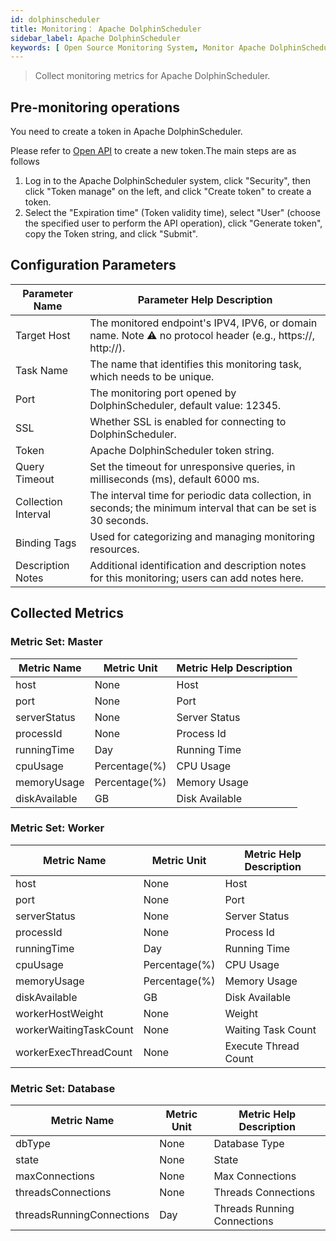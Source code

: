 ```yaml
---
id: dolphinscheduler
title: Monitoring： Apache DolphinScheduler
sidebar_label: Apache DolphinScheduler
keywords: [ Open Source Monitoring System, Monitor Apache DolphinScheduler ]
---
```


> Collect monitoring metrics for Apache DolphinScheduler.

## Pre-monitoring operations

You need to create a token in Apache DolphinScheduler.

Please refer to [Open API](https://dolphinscheduler.apache.org/zh-cn/docs/3.2.2/guide/api/open-api) to create a new token.The main steps are as follows

1. Log in to the Apache DolphinScheduler system, click "Security", then click "Token manage" on the left, and click "Create token" to create a token.
2. Select the "Expiration time" (Token validity time), select "User" (choose the specified user to perform the API operation), click "Generate token", copy the Token string, and click "Submit".

## Configuration Parameters

| Parameter Name      | Parameter Help Description                                                                                      |
|---------------------|-----------------------------------------------------------------------------------------------------------------|
| Target Host         | The monitored endpoint's IPV4, IPV6, or domain name. Note ⚠️ no protocol header (e.g., https://, http://).      |
| Task Name           | The name that identifies this monitoring task, which needs to be unique.                                        |
| Port                | The monitoring port opened by DolphinScheduler, default value: 12345.                                           |
| SSL                 | Whether SSL is enabled for connecting to DolphinScheduler.                                                      |
| Token               | Apache DolphinScheduler token string.                                                                           |
| Query Timeout       | Set the timeout for unresponsive queries, in milliseconds (ms), default 6000 ms.                                |
| Collection Interval | The interval time for periodic data collection, in seconds; the minimum interval that can be set is 30 seconds. |
| Binding Tags        | Used for categorizing and managing monitoring resources.                                                        |
| Description Notes   | Additional identification and description notes for this monitoring; users can add notes here.                  |

## Collected Metrics

### Metric Set: Master

| Metric Name   | Metric Unit   | Metric Help Description |
|---------------|---------------|-------------------------|
| host          | None          | Host                    |
| port          | None          | Port                    |
| serverStatus  | None          | Server Status           |
| processId     | None          | Process Id              |
| runningTime   | Day           | Running Time            |
| cpuUsage      | Percentage(%) | CPU Usage               |
| memoryUsage   | Percentage(%) | Memory Usage            |
| diskAvailable | GB            | Disk Available          |

### Metric Set: Worker

| Metric Name            | Metric Unit   | Metric Help Description |
|------------------------|---------------|-------------------------|
| host                   | None          | Host                    |
| port                   | None          | Port                    |
| serverStatus           | None          | Server Status           |
| processId              | None          | Process Id              |
| runningTime            | Day           | Running Time            |
| cpuUsage               | Percentage(%) | CPU Usage               |
| memoryUsage            | Percentage(%) | Memory Usage            |
| diskAvailable          | GB            | Disk Available          |
| workerHostWeight       | None          | Weight                  |
| workerWaitingTaskCount | None          | Waiting Task Count      |
| workerExecThreadCount  | None          | Execute Thread Count    |

### Metric Set: Database

| Metric Name               | Metric Unit | Metric Help Description     |
|---------------------------|-------------|-----------------------------|
| dbType                    | None        | Database Type               |
| state                     | None        | State                       |
| maxConnections            | None        | Max Connections             |
| threadsConnections        | None        | Threads Connections         |
| threadsRunningConnections | Day         | Threads Running Connections |
